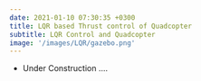 ```yaml
---
date: 2021-01-10 07:30:35 +0300
title: LQR based Thrust control of Quadcopter
subtitle: LQR Control and Quadcopter
image: '/images/LQR/gazebo.png'
---
```

* Under Construction ....
